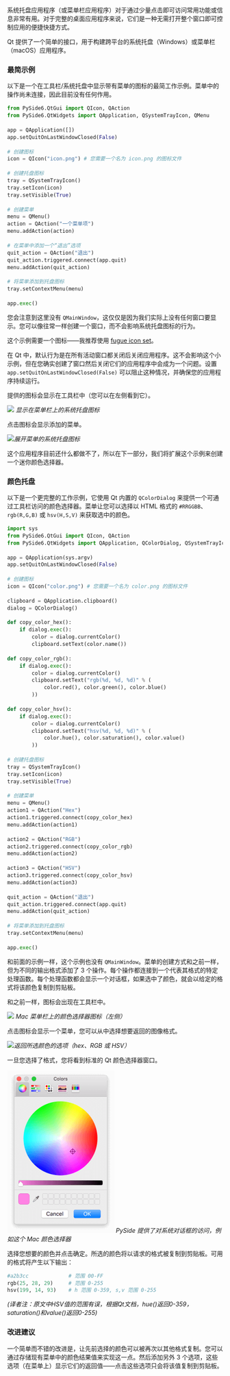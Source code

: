 
系统托盘应用程序（或菜单栏应用程序）对于通过少量点击即可访问常用功能或信息非常有用。对于完整的桌面应用程序来说，它们是一种无需打开整个窗口即可控制应用的便捷快捷方式。

Qt 提供了一个简单的接口，用于构建跨平台的系统托盘（Windows）或菜单栏（macOS）应用程序。

### 最简示例

以下是一个在工具栏/系统托盘中显示带有菜单的图标的最简工作示例。菜单中的操作尚未连接，因此目前没有任何作用。

```python
from PySide6.QtGui import QIcon, QAction
from PySide6.QtWidgets import QApplication, QSystemTrayIcon, QMenu

app = QApplication([])
app.setQuitOnLastWindowClosed(False)

# 创建图标
icon = QIcon("icon.png") # 您需要一个名为 icon.png 的图标文件

# 创建托盘图标
tray = QSystemTrayIcon()
tray.setIcon(icon)
tray.setVisible(True)

# 创建菜单
menu = QMenu()
action = QAction("一个菜单项")
menu.addAction(action)

# 在菜单中添加一个“退出”选项
quit_action = QAction("退出")
quit_action.triggered.connect(app.quit)
menu.addAction(quit_action)

# 将菜单添加到托盘图标
tray.setContextMenu(menu)

app.exec()
```

您会注意到这里没有 `QMainWindow`，这仅仅是因为我们实际上没有任何窗口要显示。您可以像往常一样创建一个窗口，而不会影响系统托盘图标的行为。

这个示例需要一个图标——我推荐使用 [fugue icon set](http://p.yusukekamiyamane.com/)。

在 Qt 中，默认行为是在所有活动窗口都关闭后关闭应用程序。这不会影响这个小示例，但在您确实创建了窗口然后关闭它们的应用程序中会成为一个问题。设置 `app.setQuitOnLastWindowClosed(False)` 可以阻止这种情况，并确保您的应用程序持续运行。

提供的图标会显示在工具栏中（您可以在左侧看到它）。

![](assets/systemtray-1.jpg)
*显示在菜单栏上的系统托盘图标*

点击图标会显示添加的菜单。

![](assets/systemtray-2.jpg)*展开菜单的系统托盘图标*

这个应用程序目前还什么都做不了，所以在下一部分，我们将扩展这个示例来创建一个迷你颜色选择器。

### 颜色托盘

以下是一个更完整的工作示例，它使用 Qt 内置的 `QColorDialog` 来提供一个可通过工具栏访问的颜色选择器。菜单让您可以选择以 HTML 格式的 `#RRGGBB`、`rgb(R,G,B)` 或 `hsv(H,S,V)` 来获取选中的颜色。

```python
import sys
from PySide6.QtGui import QIcon, QAction
from PySide6.QtWidgets import QApplication, QColorDialog, QSystemTrayIcon, QMenu

app = QApplication(sys.argv)
app.setQuitOnLastWindowClosed(False)

# 创建图标
icon = QIcon("color.png") # 您需要一个名为 color.png 的图标文件

clipboard = QApplication.clipboard()
dialog = QColorDialog()

def copy_color_hex():
    if dialog.exec():
        color = dialog.currentColor()
        clipboard.setText(color.name())

def copy_color_rgb():
    if dialog.exec():
        color = dialog.currentColor()
        clipboard.setText("rgb(%d, %d, %d)" % (
            color.red(), color.green(), color.blue()
        ))

def copy_color_hsv():
    if dialog.exec():
        color = dialog.currentColor()
        clipboard.setText("hsv(%d, %d, %d)" % (
            color.hue(), color.saturation(), color.value()
        ))

# 创建托盘图标
tray = QSystemTrayIcon()
tray.setIcon(icon)
tray.setVisible(True)

# 创建菜单
menu = QMenu()
action1 = QAction("Hex")
action1.triggered.connect(copy_color_hex)
menu.addAction(action1)

action2 = QAction("RGB")
action2.triggered.connect(copy_color_rgb)
menu.addAction(action2)

action3 = QAction("HSV")
action3.triggered.connect(copy_color_hsv)
menu.addAction(action3)

quit_action = QAction("退出")
quit_action.triggered.connect(app.quit)
menu.addAction(quit_action)

# 将菜单添加到托盘图标
tray.setContextMenu(menu)

app.exec()
```

和前面的示例一样，这个示例也没有 `QMainWindow`。菜单的创建方式和之前一样，但为不同的输出格式添加了 3 个操作。每个操作都连接到一个代表其格式的特定处理函数。每个处理函数都会显示一个对话框，如果选中了颜色，就会以给定的格式将该颜色复制到剪贴板。

和之前一样，图标会出现在工具栏中。

![](assets/system-colorpicker-1.jpg)
*Mac 菜单栏上的颜色选择器图标（左侧）*

点击图标会显示一个菜单，您可以从中选择想要返回的图像格式。

![](assets/system-colorpicker-2.jpg)*返回所选颜色的选项（hex、RGB 或 HSV）*

一旦您选择了格式，您将看到标准的 Qt 颜色选择器窗口。

![](assets/system-colorpicker-3.png)
*PySide 提供了对系统对话框的访问，例如这个 Mac 颜色选择器*

选择您想要的颜色并点击确定。所选的颜色将以请求的格式被复制到剪贴板。可用的格式将产生以下输出：

```python
#a2b3cc             # 范围 00-FF
rgb(25, 28, 29)     # 范围 0-255
hsv(199, 14, 93)    # h 范围 0-359, s,v 范围 0-255
```
*(译者注：原文中HSV值的范围有误，根据Qt文档，hue()返回0-359，saturation()和value()返回0-255)*

### 改进建议

一个简单而不错的改进是，让先前选择的颜色可以被再次以其他格式复制。您可以通过存储现有菜单中的颜色结果值来实现这一点。然后添加另外 3 个选项，这些选项（在菜单上）显示它们的返回值——点击这些选项只会将该值复制到剪贴板。